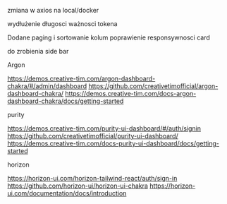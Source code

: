 zmiana w axios na local/docker


wydłużenie długosci ważnosci tokena


Dodane paging i sortowanie kolum
poprawienie responsywnosci card

do zrobienia
side bar 


Argon 

https://demos.creative-tim.com/argon-dashboard-chakra/#/admin/dashboard
https://github.com/creativetimofficial/argon-dashboard-chakra/
https://demos.creative-tim.com/docs-argon-dashboard-chakra/docs/getting-started

purity 

https://demos.creative-tim.com/purity-ui-dashboard/#/auth/signin
https://github.com/creativetimofficial/purity-ui-dashboard/
https://demos.creative-tim.com/docs-purity-ui-dashboard/docs/getting-started

horizon

https://horizon-ui.com/horizon-tailwind-react/auth/sign-in
https://github.com/horizon-ui/horizon-ui-chakra
https://horizon-ui.com/documentation/docs/introduction